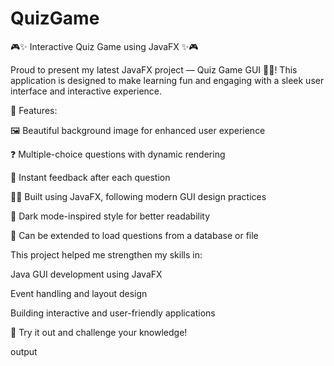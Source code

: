 # QuizGame

🎮✨ Interactive Quiz Game using JavaFX ✨🎮

Proud to present my latest JavaFX project — Quiz Game GUI 🧠💡!
This application is designed to make learning fun and engaging with a sleek user interface and interactive experience.

🔹 Features:

🖼️ Beautiful background image for enhanced user experience

❓ Multiple-choice questions with dynamic rendering

🎯 Instant feedback after each question

🧑‍💻 Built using JavaFX, following modern GUI design practices

🌙 Dark mode-inspired style for better readability

💾 Can be extended to load questions from a database or file

This project helped me strengthen my skills in:

Java GUI development using JavaFX

Event handling and layout design

Building interactive and user-friendly applications

🚀 Try it out and challenge your knowledge!

output

